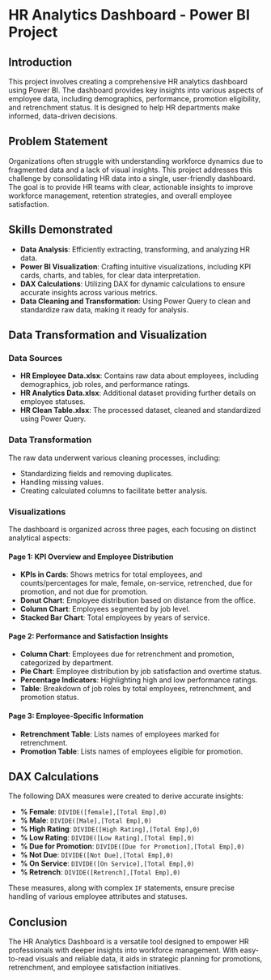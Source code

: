
# HR Analytics Dashboard - Power BI Project

## Introduction
This project involves creating a comprehensive HR analytics dashboard using Power BI. The dashboard provides key insights into various aspects of employee data, including demographics, performance, promotion eligibility, and retrenchment status. It is designed to help HR departments make informed, data-driven decisions.

## Problem Statement
Organizations often struggle with understanding workforce dynamics due to fragmented data and a lack of visual insights. This project addresses this challenge by consolidating HR data into a single, user-friendly dashboard. The goal is to provide HR teams with clear, actionable insights to improve workforce management, retention strategies, and overall employee satisfaction.

## Skills Demonstrated
- **Data Analysis**: Efficiently extracting, transforming, and analyzing HR data.
- **Power BI Visualization**: Crafting intuitive visualizations, including KPI cards, charts, and tables, for clear data interpretation.
- **DAX Calculations**: Utilizing DAX for dynamic calculations to ensure accurate insights across various metrics.
- **Data Cleaning and Transformation**: Using Power Query to clean and standardize raw data, making it ready for analysis.

## Data Transformation and Visualization
### Data Sources
- **HR Employee Data.xlsx**: Contains raw data about employees, including demographics, job roles, and performance ratings.
- **HR Analytics Data.xlsx**: Additional dataset providing further details on employee statuses.
- **HR Clean Table.xlsx**: The processed dataset, cleaned and standardized using Power Query.

### Data Transformation
The raw data underwent various cleaning processes, including:
- Standardizing fields and removing duplicates.
- Handling missing values.
- Creating calculated columns to facilitate better analysis.

### Visualizations
The dashboard is organized across three pages, each focusing on distinct analytical aspects:

#### Page 1: KPI Overview and Employee Distribution
- **KPIs in Cards**: Shows metrics for total employees, and counts/percentages for male, female, on-service, retrenched, due for promotion, and not due for promotion.
- **Donut Chart**: Employee distribution based on distance from the office.
- **Column Chart**: Employees segmented by job level.
- **Stacked Bar Chart**: Total employees by years of service.

#### Page 2: Performance and Satisfaction Insights
- **Column Chart**: Employees due for retrenchment and promotion, categorized by department.
- **Pie Chart**: Employee distribution by job satisfaction and overtime status.
- **Percentage Indicators**: Highlighting high and low performance ratings.
- **Table**: Breakdown of job roles by total employees, retrenchment, and promotion status.

#### Page 3: Employee-Specific Information
- **Retrenchment Table**: Lists names of employees marked for retrenchment.
- **Promotion Table**: Lists names of employees eligible for promotion.

## DAX Calculations
The following DAX measures were created to derive accurate insights:
- **% Female**: `DIVIDE([female],[Total Emp],0)`
- **% Male**: `DIVIDE([Male],[Total Emp],0)`
- **% High Rating**: `DIVIDE([High Rating],[Total Emp],0)`
- **% Low Rating**: `DIVIDE([Low Rating],[Total Emp],0)`
- **% Due for Promotion**: `DIVIDE([Due for Promotion],[Total Emp],0)`
- **% Not Due**: `DIVIDE([Not Due],[Total Emp],0)`
- **% On Service**: `DIVIDE([On Service],[Total Emp],0)`
- **% Retrench**: `DIVIDE([Retrench],[Total Emp],0)`

These measures, along with complex `IF` statements, ensure precise handling of various employee attributes and statuses.

## Conclusion
The HR Analytics Dashboard is a versatile tool designed to empower HR professionals with deeper insights into workforce management. With easy-to-read visuals and reliable data, it aids in strategic planning for promotions, retrenchment, and employee satisfaction initiatives.

